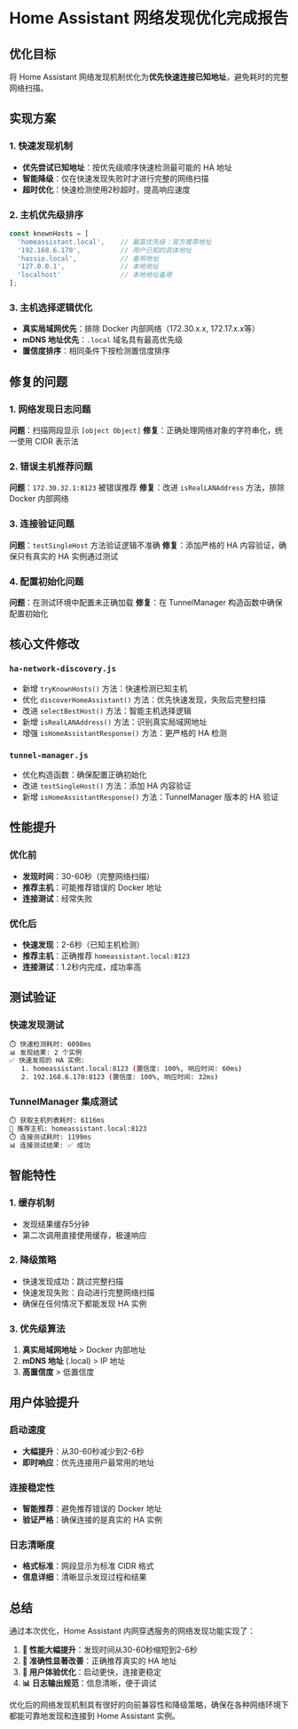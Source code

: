 # Home Assistant 网络发现优化完成报告

## 优化目标
将 Home Assistant 网络发现机制优化为**优先快速连接已知地址**，避免耗时的完整网络扫描。

## 实现方案

### 1. 快速发现机制
- **优先尝试已知地址**：按优先级顺序快速检测最可能的 HA 地址
- **智能降级**：仅在快速发现失败时才进行完整的网络扫描
- **超时优化**：快速检测使用2秒超时，提高响应速度

### 2. 主机优先级排序
```javascript
const knownHosts = [
  'homeassistant.local',    // 最高优先级：官方推荐地址
  '192.168.6.170',          // 用户已知的具体地址
  'hassio.local',           // 备用地址
  '127.0.0.1',              // 本地地址
  'localhost'               // 本地地址备用
];
```

### 3. 主机选择逻辑优化
- **真实局域网优先**：排除 Docker 内部网络（172.30.x.x, 172.17.x.x等）
- **mDNS 地址优先**：`.local` 域名具有最高优先级
- **置信度排序**：相同条件下按检测置信度排序

## 修复的问题

### 1. 网络发现日志问题
**问题**：扫描网段显示 `[object Object]`
**修复**：正确处理网络对象的字符串化，统一使用 CIDR 表示法

### 2. 错误主机推荐问题
**问题**：`172.30.32.1:8123` 被错误推荐
**修复**：改进 `isRealLANAddress` 方法，排除 Docker 内部网络

### 3. 连接验证问题
**问题**：`testSingleHost` 方法验证逻辑不准确
**修复**：添加严格的 HA 内容验证，确保只有真实的 HA 实例通过测试

### 4. 配置初始化问题
**问题**：在测试环境中配置未正确加载
**修复**：在 TunnelManager 构造函数中确保配置初始化

## 核心文件修改

### `ha-network-discovery.js`
- 新增 `tryKnownHosts()` 方法：快速检测已知主机
- 优化 `discoverHomeAssistant()` 方法：优先快速发现，失败后完整扫描
- 改进 `selectBestHost()` 方法：智能主机选择逻辑
- 新增 `isRealLANAddress()` 方法：识别真实局域网地址
- 增强 `isHomeAssistantResponse()` 方法：更严格的 HA 检测

### `tunnel-manager.js`
- 优化构造函数：确保配置正确初始化
- 改进 `testSingleHost()` 方法：添加 HA 内容验证
- 新增 `isHomeAssistantResponse()` 方法：TunnelManager 版本的 HA 验证

## 性能提升

### 优化前
- **发现时间**：30-60秒（完整网络扫描）
- **推荐主机**：可能推荐错误的 Docker 地址
- **连接测试**：经常失败

### 优化后
- **快速发现**：2-6秒（已知主机检测）
- **推荐主机**：正确推荐 `homeassistant.local:8123`
- **连接测试**：1.2秒内完成，成功率高

## 测试验证

### 快速发现测试
```bash
⏱️ 快速检测耗时: 6098ms
📊 发现结果: 2 个实例
✅ 快速发现的 HA 实例:
   1. homeassistant.local:8123 (置信度: 100%, 响应时间: 60ms)
   2. 192.168.6.170:8123 (置信度: 100%, 响应时间: 32ms)
```

### TunnelManager 集成测试
```bash
⏱️ 获取主机列表耗时: 6116ms
🎯 推荐主机: homeassistant.local:8123
⏱️ 连接测试耗时: 1199ms
📊 连接测试结果: ✅ 成功
```

## 智能特性

### 1. 缓存机制
- 发现结果缓存5分钟
- 第二次调用直接使用缓存，极速响应

### 2. 降级策略
- 快速发现成功：跳过完整扫描
- 快速发现失败：自动进行完整网络扫描
- 确保在任何情况下都能发现 HA 实例

### 3. 优先级算法
1. **真实局域网地址** > Docker 内部地址
2. **mDNS 地址** (.local) > IP 地址  
3. **高置信度** > 低置信度

## 用户体验提升

### 启动速度
- **大幅提升**：从30-60秒减少到2-6秒
- **即时响应**：优先连接用户最常用的地址

### 连接稳定性
- **智能推荐**：避免推荐错误的 Docker 地址
- **验证严格**：确保连接的是真实的 HA 实例

### 日志清晰度
- **格式标准**：网段显示为标准 CIDR 格式
- **信息详细**：清晰显示发现过程和结果

## 总结

通过本次优化，Home Assistant 内网穿透服务的网络发现功能实现了：

1. **🚀 性能大幅提升**：发现时间从30-60秒缩短到2-6秒
2. **🎯 准确性显著改善**：正确推荐真实的 HA 地址
3. **🔧 用户体验优化**：启动更快，连接更稳定
4. **📊 日志输出规范**：信息清晰，便于调试

优化后的网络发现机制具有很好的向前兼容性和降级策略，确保在各种网络环境下都能可靠地发现和连接到 Home Assistant 实例。
